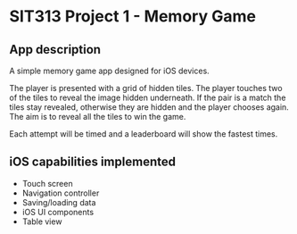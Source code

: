 # SIT313 Project 1 - Memory Game

## App description

A simple memory game app designed for iOS devices.

The player is presented with a grid of hidden tiles. The player touches two of the tiles to reveal the image hidden underneath. If the pair is a match the tiles stay revealed, otherwise they are hidden and the player chooses again. The aim is to reveal all the tiles to win the game.

Each attempt will be timed and a leaderboard will show the fastest times.

## iOS capabilities implemented

- Touch screen
- Navigation controller
- Saving/loading data
- iOS UI components
- Table view

